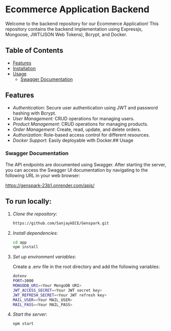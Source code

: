 # Ecommerce Application Backend

Welcome to the backend repository for our Ecommerce Application! This repository contains the backend implementation using Expressjs, Mongoose, JWT(JSON Web Tokens), Bcrypt, and Docker.

## Table of Contents

- [Features](#features)
- [Installation](#installation)
- [Usage](#usage)
  - [Swagger Documentation](#swagger-documentation)

## Features

- _Authentication_: Secure user authentication using JWT and password hashing with Bcrypt.
- _User Management_: CRUD operations for managing users.
- _Product Management_: CRUD operations for managing products.
- _Order Management_: Create, read, update, and delete orders.
- _Authorization_: Role-based access control for different resources.
- _Docker Support_: Easily deployable with Docker.## Usage

### Swagger Documentation

The API endpoints are documented using Swagger. After starting the server, you can access the Swagger UI documentation by navigating to the following URL in your web browser:

https://genspark-23b1.onrender.com/apis/

## To run locally:

1. _Clone the repository_:

   ```bash
   https://github.com/SanjaykECE/Genspark.git
   ```

2. _Install dependencies_:

   ```bash
   cd app
   npm install
   ```

3. _Set up environment variables_:

   Create a .env file in the root directory and add the following variables:

   ```bash
   dotenv
   PORT=3000
   MONGODB_URI=<Your MongoDB URI>
   JWT_ACCESS_SECRET=<Your JWT secret key>
   JWT_REFRESH_SECRET=<Your JWT refresh key>
   MAIL_USER=<Your MAIL_USER>
   MAIL_PASS=<Your MAIL_PASS>
   ```

4. _Start the server_:

   ```bash
   npm start
   ```

